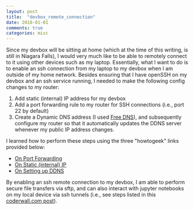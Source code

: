 ```yaml
---
layout: post
title:  "devbox_remote_connection"
date: 2018-01-01
comments: true
categories: misc
---
```

Since my devbox will be sitting at home (which at the time of this writing, is still
in Niagara Falls), I would very much like to be able to remotely connect to it
using other devices such as my laptop. Essentially, what I want to do is to enable an
ssh connection from my laptop to my devbox when I am outside of my home network.
Besides ensuring that I have openSSH on my devbox and an ssh service running,
I needed to make the following config changes to my router:

1. Add static (internal) IP address for my devbox
2. Add a port forwarding rule to my router for SSH connections (i.e., port 22 by
    default)
3. Create a Dynamic DNS address (I used [Free DNS](http://freedns.afraid.org/)),
and subsequently configure my router so that it automatically updates the DDNS
server whenever my public IP address changes.

I learned how to perform these steps using the three "howtogeek" links provided below:

- [On Port Forwarding](https://www.howtogeek.com/66214/how-to-forward-ports-on-your-router/)
- [On Static (internal) IP](https://www.howtogeek.com/69612/how-to-set-up-static-dhcp-on-your-dd-wrt-router/)
- [On Setting up DDNS](https://www.howtogeek.com/66438/how-to-easily-access-your-home-network-from-anywhere-with-ddns/)

By enabling an ssh remote connection to my devbox, I am able to perform secure
file transfers via sftp, and can also interact with jupyter notebooks on my local
device via ssh tunnels (i.e., see steps listed in this  [coderwall.com post](https://coderwall.com/p/ohk6cg/remote-access-to-ipython-notebooks-via-ssh)).
